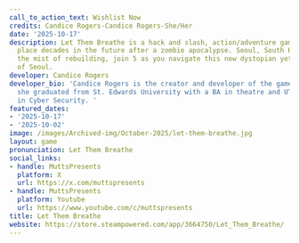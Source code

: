 ```yaml
---
call_to_action_text: Wishlist Now
credits: Candice Rogers-Candice Rogers-She/Her
date: '2025-10-17'
description: Let Them Breathe is a hack and slash, action/adventure game that takes
  place decades in the future after a zombie apocalypse. Seoul, South Korea is in
  the mist of rebuilding, join 5 as you navigate this new dystopian yet modern side
  of Seoul.
developer: Candice Rogers
developer_bio: 'Candice Rogers is the creator and developer of the game Let Them Breathe;
  she graduated from St. Edwards University with a BA in theatre and UT with a certificate
  in Cyber Security. '
featured_dates:
- '2025-10-17'
- '2025-10-02'
image: /images/Archived-img/October-2025/let-them-breathe.jpg
layout: game
pronunciation: Let Them Breathe
social_links:
- handle: MuttsPresents
  platform: X
  url: https://x.com/muttspresents
- handle: MuttsPresents
  platform: Youtube
  url: https://www.youtube.com/c/muttspresents
title: Let Them Breathe
website: https://store.steampowered.com/app/3664750/Let_Them_Breathe/
---
```

